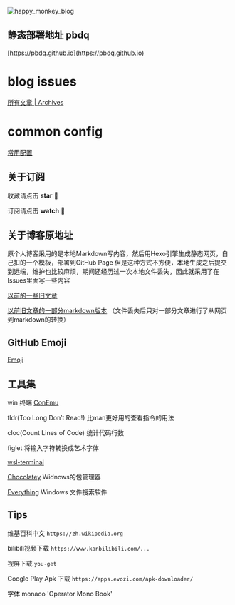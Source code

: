 ![happy_monkey_blog](https://raw.githubusercontent.com/v4if/blog/master/happy_monkey_blog.jpg)

## 静态部署地址 pbdq
[https://pbdq.github.io](https://pbdq.github.io)

# blog issues
[所有文章 | Archives](https://github.com/v4if/blog/issues)

# common config
[常用配置](https://github.com/v4if/blog/tree/master/commonconfig)


## 关于订阅
收藏请点击 <strong>star</strong> :bell:

订阅请点击 <strong>watch</strong> :telescope:

## 关于博客原地址
原个人博客采用的是本地Markdown写内容，然后用Hexo引擎生成静态网页，自己扣的一个模板，部署到GitHub Page
但是这种方式不方便，本地生成之后提交到远端，维护也比较麻烦，期间还经历过一次本地文件丢失，因此就采用了在Issues里面写一些内容

[以前的一些旧文章](https://v4if.github.io/archives/)

[以前旧文章的一部分markdown版本](https://github.com/v4if/blog/tree/master/markdown)
（文件丢失后只对一部分文章进行了从网页到markdown的转换）

## GitHub Emoji
[Emoji](https://www.webpagefx.com/tools/emoji-cheat-sheet/)


## 工具集 
win 终端  [ConEmu](https://conemu.github.io/)

tldr(Too Long Don’t Read!) 比man更好用的查看指令的用法

cloc(Count Lines of Code) 统计代码行数

figlet 将输入字符转换成艺术字体

[wsl-terminal](https://github.com/goreliu/wsl-terminal)

[Chocolatey](https://chocolatey.org/) Widnows的包管理器

[Everything](https://www.voidtools.com/) Windows 文件搜索软件

## Tips
维基百科中文 `https://zh.wikipedia.org`

bilibili视频下载 `https://www.kanbilibili.com/...`

视屏下载 ` you-get `

Google Play Apk 下载 `https://apps.evozi.com/apk-downloader/`

字体 monaco 'Operator Mono Book'
